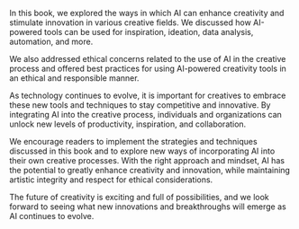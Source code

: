 
In this book, we explored the ways in which AI can enhance creativity and stimulate innovation in various creative fields. We discussed how AI-powered tools can be used for inspiration, ideation, data analysis, automation, and more.

We also addressed ethical concerns related to the use of AI in the creative process and offered best practices for using AI-powered creativity tools in an ethical and responsible manner.

As technology continues to evolve, it is important for creatives to embrace these new tools and techniques to stay competitive and innovative. By integrating AI into the creative process, individuals and organizations can unlock new levels of productivity, inspiration, and collaboration.

We encourage readers to implement the strategies and techniques discussed in this book and to explore new ways of incorporating AI into their own creative processes. With the right approach and mindset, AI has the potential to greatly enhance creativity and innovation, while maintaining artistic integrity and respect for ethical considerations.

The future of creativity is exciting and full of possibilities, and we look forward to seeing what new innovations and breakthroughs will emerge as AI continues to evolve.
